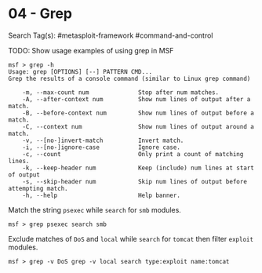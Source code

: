 # 04 - Grep

Search Tag(s): #metasploit-framework #command-and-control

TODO: Show usage examples of using grep in MSF

```
msf > grep -h
Usage: grep [OPTIONS] [--] PATTERN CMD...
Grep the results of a console command (similar to Linux grep command)

    -m, --max-count num              Stop after num matches.
    -A, --after-context num          Show num lines of output after a match.
    -B, --before-context num         Show num lines of output before a match.
    -C, --context num                Show num lines of output around a match.
    -v, --[no-]invert-match          Invert match.
    -i, --[no-]ignore-case           Ignore case.
    -c, --count                      Only print a count of matching lines.
    -k, --keep-header num            Keep (include) num lines at start of output
    -s, --skip-header num            Skip num lines of output before attempting match.
    -h, --help                       Help banner.
```

Match the string `psexec` while `search` for `smb` modules.

```
msf > grep psexec search smb
```

Exclude matches of `DoS` and `local` while `search` for `tomcat` then filter `exploit` modules.

```
msf > grep -v DoS grep -v local search type:exploit name:tomcat
```